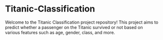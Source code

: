 # Titanic-Classification
Welcome to the Titanic Classification project repository! This project aims to predict whether a passenger on the Titanic survived or not based on various features such as age, gender, class, and more.
